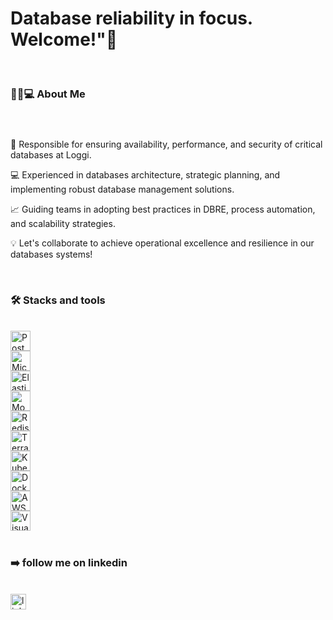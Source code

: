 ###

<h1 align="left">Database reliability in focus. Welcome!"🚀 </h1><br>

###





<h3 align="left">🙋‍♂️💻  About Me</h3><br>

###

🔧 Responsible for ensuring availability, performance, and security of critical databases at Loggi.

💻 Experienced in databases architecture, strategic planning, and implementing robust database management solutions.

📈 Guiding teams in adopting best practices in DBRE, process automation, and scalability strategies.

💡 Let's collaborate to achieve operational excellence and resilience in our databases systems!

<br>

<h3 align="left">🛠 Stacks and tools</h3><br>

<div style="display:flex; flex-direction: column;">
    <img src="https://img.icons8.com/color/48/000000/postgreesql.png" height="32" alt="PostgreSQL logo" />
    <img src="https://img.icons8.com/color/48/000000/microsoft-sql-server.png" height="32" alt="Microsoft SQL Server logo" />
    <img src="https://img.icons8.com/color/48/000000/elasticsearch.png" height="32" alt="Elasticsearch logo" />
    <img src="https://img.icons8.com/color/48/000000/mongodb.png" height="32" alt="MongoDB logo" />
    <img src="https://img.icons8.com/color/48/000000/redis.png" height="32" alt="Redis logo" />
    <img src="https://img.icons8.com/color/48/000000/terraform.png" height="32" alt="Terraform logo" />
    <img src="https://img.icons8.com/color/48/000000/kubernetes.png" height="32" alt="Kubernetes logo" />
    <img src="https://img.icons8.com/color/48/000000/docker.png" height="32" alt="Docker logo" />
    <img src="https://img.icons8.com/color/48/000000/amazon-web-services.png" height="32" alt="AWS Cloud logo" />
    <img src="https://img.icons8.com/fluent/48/000000/visual-studio-code-2019.png" height="32" alt="Visual Studio Code logo" />
</div> <br>

<h3 align="left">➡️ follow me on linkedin</h3><br>

<div align="left">
  <a href="https://br.linkedin.com/in/vinicius-merli-7428b21a0">
    <img src="https://img.shields.io/static/v1?message=LinkedIn&logo=linkedin&label=&color=0077B5&logoColor=white&labelColor=&style=for-the-badge" height="25" alt="linkedin logo" />
  </a>
</div> <br>




